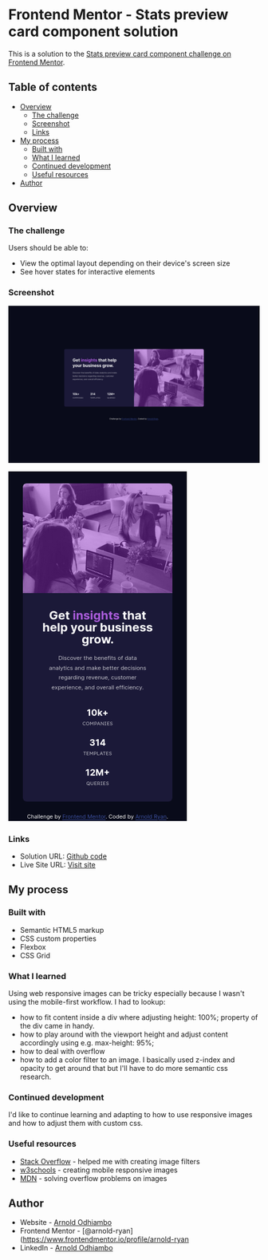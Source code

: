 # Frontend Mentor - Stats preview card component solution

This is a solution to the [Stats preview card component challenge on Frontend Mentor](https://www.frontendmentor.io/challenges/stats-preview-card-component-8JqbgoU62).

## Table of contents

- [Overview](#overview)
  - [The challenge](#the-challenge)
  - [Screenshot](#screenshot)
  - [Links](#links)
- [My process](#my-process)
  - [Built with](#built-with)
  - [What I learned](#what-i-learned)
  - [Continued development](#continued-development)
  - [Useful resources](#useful-resources)
- [Author](#author)

## Overview

### The challenge

Users should be able to:

- View the optimal layout depending on their device's screen size
- See hover states for interactive elements

### Screenshot

![](./Screen-Shot-desktop.png)

![](./Screen-Shot-mobile.png)

### Links

- Solution URL: [Github code](https://github.com/arnold-ryan/stats-preview-card-component-main)
- Live Site URL: [Visit site](https://arnold-stats-preview-card.netlify.app/)

## My process

### Built with

- Semantic HTML5 markup
- CSS custom properties
- Flexbox
- CSS Grid

### What I learned

Using web responsive images can be tricky especially because I wasn't using the mobile-first workflow. I had to lookup:

- how to fit content inside a div where adjusting height: 100%; property of the div came in handy.
- how to play around with the viewport height and adjust content accordingly using e.g. max-height: 95%;
- how to deal with overflow
- how to add a color filter to an image. I basically used z-index and opacity to get around that but I'll have to do more semantic css research.

### Continued development

I'd like to continue learning and adapting to how to use responsive images and how to adjust them with custom css.

### Useful resources

- [Stack Overflow](https://stackoverflow.com/) - helped me with creating image filters
- [w3schools](https://www.w3schools.com/) - creating mobile responsive images
- [MDN](https://developer.mozilla.org/) - solving overflow problems on images

## Author

- Website - [Arnold Odhiambo](https://arnold-portfolio.netlify.app)
- Frontend Mentor - [@arnold-ryan](https://www.frontendmentor.io/profile/arnold-ryan
- LinkedIn - [Arnold Odhiambo](https://www.linkedin.com/in/arnold-odhiambo-dev/)
